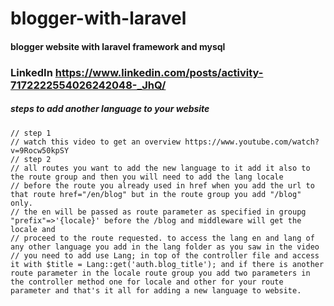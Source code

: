# blogger-with-laravel

#### blogger website with laravel framework and mysql
### LinkedIn https://www.linkedin.com/posts/activity-7172222554026242048-_JhQ/


##### steps to add another language to your website
    // step 1
    // watch this video to get an overview https://www.youtube.com/watch?v=9Rocw50kpSY
    // step 2
    // all routes you want to add the new language to it add it also to the route group and then you will need to add the lang locale
    // before the route you already used in href when you add the url to that route href="/en/blog" but in the route group you add "/blog" only.
    // the en will be passed as route parameter as specified in groupg "prefix"=>'{locale}' before the /blog and middleware will get the locale and 
    // proceed to the route requested. to access the lang en and lang of any other language you add in the lang folder as you saw in the video
    // you need to add use Lang; in top of the controller file and access it with $title = Lang::get('auth.blog_title'); and if there is another route parameter in the locale route group you add two parameters in the controller method one for locale and other for your route parameter and that's it all for adding a new language to website.
        
